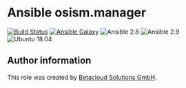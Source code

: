 # Ansible osism.manager

[![Build Status](https://travis-ci.org/osism/ansible-manager.svg?branch=master)](https://travis-ci.org/osism/ansible-manager)
[![Ansible Galaxy](https://img.shields.io/badge/Ansible%20Galaxy-osism.manager-blue.svg)](https://galaxy.ansible.com/osism/manager/)
![Ansible 2.8](https://img.shields.io/badge/Ansible-2.8-green.png?style=flat)
![Ansible 2.9](https://img.shields.io/badge/Ansible-2.9-green.png?style=flat)
![Ubuntu 18.04](https://img.shields.io/badge/Ubuntu-18.04-orange.png?style=flat)

Author information
------------------

This role was created by [Betacloud Solutions GmbH](https://www.betacloud-solutions.de).
